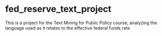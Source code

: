 # fed_reserve_text_project
This is a project for the Text Mining for Public Policy course, analyzing the language used as it relates to the effective federal funds rate
